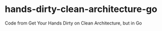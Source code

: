 # hands-dirty-clean-architecture-go
Code from Get Your Hands Dirty on Clean Architecture, but in Go
